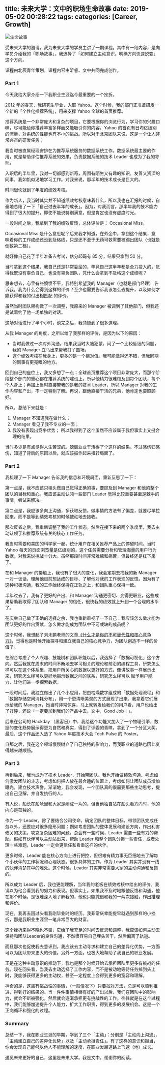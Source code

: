 title: 未来大学：文中的职场生命故事
date: 2019-05-02 00:28:22
tags: 
categories: [Career, Growth]
---

![生命故事](https://wenzhong-1259152588.cos.ap-beijing.myqcloud.com/img/blog/future_college.png)

受未来大学的邀请，我为未来大学的学员主讲了一期课程。其中有一段内容，是向学员介绍我的「职场故事」。我选择了「如何建立主动意识，明确方向快速蜕变」这个方向。

课程由北辰青年策划，课程内容由昕睿、文中共同完成创作。

<!-- more -->

### Part 1

今天我给大家介绍一下我职业生涯迄今最重要的一个挫折。

2012 年的春天，我研究生毕业，入职 Yahoo。这个时候，我的部门正准备研发一个新的「个性化推荐系统」，用来支撑 Yahoo 全球的首页推荐。

推荐系统是一个非常庞大和复杂的项目，它要根据你的浏览行为，学习你的兴趣口味，尽可能给你推荐丰富多样而又能吸引你的内容。Yahoo 的首页有日均亿级别的流量，对系统的性能也有不小的挑战。所以对于北京团队来说，这是一个让人非常兴奋的研发任务；

我当时被直属经理安排在为推荐系统服务的数据系统工作。数据系统最主要的作用，就是帮助评估推荐系统的效果，负责数据系统的技术 Leader 也成为了我的导师。

入职后的半年里，我对一切都感到新奇，周围有陌生又有趣的知识，友善又资深的同事，我如饥似渴地学习工作。对我来说，那半年的技术成长是巨大的。

时间很快就到了年度的绩效考核。

作为新人，我当时其实并不知道绩效考核意味着什么，所以我也在汇报的时候，自豪地总结了一下「自己过去半年的成长」。因为，对我而言，那半年我的技术能力得到了很大的提升，即使不能说特别满意，但是肯定也没有虚度时光。

一段时间之后，我拿到了我的绩效反馈，总体评价是： Occasional Miss。

Occasional Miss 是什么意思呢？后来我才知道，在外企中，拿到这个结果，意味着你的工作成绩还没到及格线，只是还不至于无药可救需要被踢出团队（也就是倒数第二档）。

就好像自己花了半年准备去考试，估分起码有 85 分，结果只拿到 50 分。

当时拿到这个结果，我自己还是非常委屈的，毕竟自己这半年都是全力投入的，觉得我既没有辜负自己，也没有辜负团队，凭什么会拿到不及格这个成绩呢？

思来想去，心里有些愤愤不平，我特别希望我的 Manager（也就是部门经理） 告诉我，我为什么会得到这样的评价？至少也需要告诉我该怎么去提升，以及如何才能获得和我的付出相匹配 的评价。

虽然当时团队架构做了一次调整，我原来的 Manager 被调到了其他部门，但我还是试着约了他一场单独的对话。

这场对话进行了半个小时，谈完之后，我领悟到了很多道理。

从我 Manager 的角度，之所以给了我那样的评价，是因为以下的原因：
* 当时我做过一次对外沟通，结果我当时大脑犯蒙，问了一个比较低级的问题，我的 Manager 立马出来帮我打了圆场。
* 这个绩效考核在我身上，更多的是一个相对值。我可能做得还不错，但我同期的同事有更亮眼的地方。

回到自己的座位上，我又多想了一点：全球首页推荐这个项目非常庞大，而那个阶段整个部门的重心都在推荐系统的建设上，所以他精力很难顾及到每个团队，每个个人身上；再加上当时直接带我的是我的技术 Leader，所以 Manager 对我的工作内容和产出，不一定特别了解。再说，跟他直接干活的兄弟，他肯定也要照顾好。

所以，总结下来就是：
1. Manager 不知道我在做什么； 
2. Manager 看见了我不专业的一面；
3. 我没有表现出竞争优势；
所以我得到了这个虽然不应该属于我但事实上又挺合理的结果。

当时多少是有点觉得人生苦涩的。兢兢业业干活得了个这样的结果。不过感伤归感伤，知道了背后的原因以后，就应该振作起来扭转局面了。

### Part 2

我梳理了一下 Manager 告诉我的信息和环境局面，重新反思了一下：

第一点是，我不应该只埋头做自己觉得正确的事，要顾及到 Manager 和他的整个团队的目标和重心。我应该主动认领一些部门 Leader 觉得比较重要甚至是棘手的事情，尝试来解决。

第二点是，我应该多向上沟通，多获取反馈，做事情的方法有了偏差，就要尽早拉回来。而不是等到绩效考核的时候被动地去接收。

 那次反省之后，我重新调整了我的工作状态。然后在接下来的两个季度里，我去主动认领了和推荐系统有关的核心工作任务。

我当时需要和美国的科学家一起，统计用户在相关推荐产品上的停留时间。当时 Yahoo 每天的页面浏览量是亿级别的，这个任务需要分析和管理海量的用户行为数据，对我来说挑战十分大。虽然那段时间非常难熬和痛苦，但最终还是扛下来了。

在和 Manager 的接触上，我也有了很大的变化，我会定期去找我的新 Manager 一对一谈话，理解他目前想达成的目标、了解他对我的工作表现的反馈。因为有了这种积极沟通，我的工作始终保持在正轨之上，和团队重心保持一致。

半年过去了，我有了更好的产出、和 Manager 沟通更密切、变得更职业，这些成果帮助我取得了团队和 Manager 的信任，很快我的绩效就上升到一个合理的水平了。

在庆幸自己做了正确的选择之余，我也重新审视了一下自己：我应该怎么做才能为团队更好的作出贡献，怎么做才能成为团队中不可或缺的成员呢？ 

这个时候，我想起了刘未鹏老师的文章[《什么才是你的不可替代性和核心竞争力》](http://mindhacks.cn/2009/01/14/make-yourself-irreplacable/)，觉得也是时候开始探寻和建立我自己的核心竞争力，为团队创造不一样的价值了。

在综合考虑了个人兴趣、技能树和团队职能以后，我选择了「数据可视化」这个方向。然后我就在周末的时间不断地去学习相关的理论和前沿的编程工具，研究怎么样可以在这个体系里，把用户所关心的数据以更好的方式，像讲故事一样展示出来，研究怎么样可以更好地揭示数据之间的联系，研究怎么样可以 赋予用户能力，让他们进一步探索数据。

一段时间后，我独立做出了几个小应用，把由枯燥数字组成的「数据处理流程」和「数据存储空间消耗分布」，用一个更清晰美观的方式展现了出来。我拿着它们展示给我的 Manager，她当时非常惊喜，马上就转发给我们的用户看。用户也给出了好评，还说「一定要加到我们的产品中去，文中，Good Job！」。

后来在公司的 Hackday （黑客日）中，我给这个功能又加入了一个物理引擎，数据的变化趋势展示得更为自然和真实，得到了评委的青睐，拿到了一个分区大奖。最后，这个作品还入选了 Yahoo 年度技术大会 Tech Pulse 的 Poster。

自那之后，我在这个领域慢慢树立了自己独特的影响力，而我职业的道路也因此变得越来越顺畅。

### Part 3
再到后来，我也成为了技术 Leader，开始带团队。我也开始做绩效沟通、考虑如何激发团队的斗志，考虑如何把人放在最合适的位置上，考虑如何让团队成员增加曝光，建立技术声誉。渐渐地，我会发现，一个团队真的很需要那些主动思考，提出自己见解，并自发执行的人。

有人说，船长在船舱里和大家是闹成一片的，但当他独自站在船头看方向时，他的内心是孤独的。    

作为一个 Leader，除了要结合公司使命，确定团队的整体目标，带领团队完成任务以外，还要应对很多隐形问题：例如考虑团队的整体发展和建设方向，作出利害攸关的决策，攻克复杂困难的问题。总会有一些时候，Leader 需要一些有力的帮助。假如有伙伴可以主动站出来，帮助 Leader 和整个团队分担一些责任，或者处理一些难题，Leader 一定会更信任和看重这样的伙伴。
 
更多时候，Leader 能在核心方向上进行把控，但很难有精力事无巨细地去了解每个小伙伴的工作状况和心理状态。很多具体的工作，作为 Leader 其实并没有一线的伙伴清楚其中的难处。这个时候，Leader 其实非常需要大家的主动沟通和反馈的。

所以成为 Leader 后，我也更能理解，当年我的老板在绩效考核中给出的评价。我误以为他会看到我的努力和表现。但事实上，如果我不及时地跟他反馈和沟通，他在那个时候，是很难深入地了解我的，他也只能凭借和我的一两次接触，作出推理和评价。

现在，我再去回过头看我刚毕业时的经历。我非常庆幸能提早就遇到那样的小挫折，那是我职业生涯里一笔非常巨大的财富。

这个挫折来得不晚也不狠，它给了我充足的时间去反思和调整，我应该如何主动去保持和团队Leader的良性沟通，不然很容易自己埋头苦干，然后偏离了轨道。

而且那次也促使我去意识到，我应该去主动寻求和建立自己的差异化优势，一方面可以为团队带来更大的价值，另外一方面，也极大地帮助了我自己的职业发展。

正是在这种主动意识的推动下，我也是那个时候开始去承担团队里更多有挑战的任务。现在回头看，当我去主动选择了工作内容，而不是被动地等待任务掉到头上时，我能够获得更多的主动权，甚至一定程度上会得到更多的宽容和理解。

神奇的是，这些有挑战性的事情，（一般情况下）只要找对方法，总是可以顺利推进，得到好的结果的。当一件件事情相继有好的产出以后，我们在团队中的影响力，就会不断被强化，然后就会逐渐承担更有挑战性的工作。往往就是在这个过程中，我们能够加速提升个人能力，扩大工作职责，得到更多的发展机会。这是一个正向循环和强化的过程。

### Summary

总结一下，我在职业生涯的早期，学到了三个「主动」：分别是「主动向上沟通」、「主动建立自己的差异化优势」以及「主动承担责任」。有了这样的意识和担当，你会发现自己能够以他人不能理解的速度，在职业发展道路上飞速（地）成长。

遇见未来更好的自己，这里是未来大学。我是文中，谢谢你的阅读。

